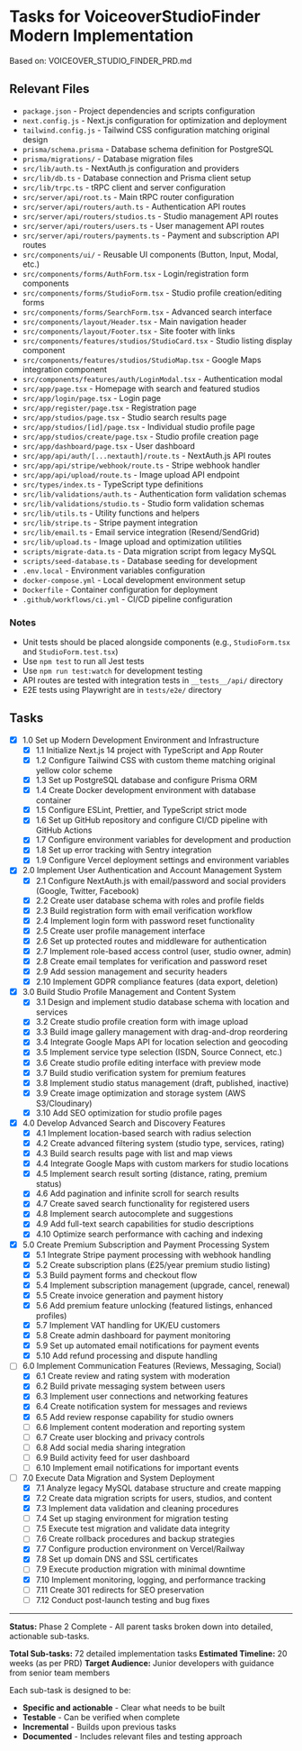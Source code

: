 # Tasks for VoiceoverStudioFinder Modern Implementation

Based on: VOICEOVER_STUDIO_FINDER_PRD.md

## Relevant Files

- `package.json` - Project dependencies and scripts configuration
- `next.config.js` - Next.js configuration for optimization and deployment
- `tailwind.config.js` - Tailwind CSS configuration matching original design
- `prisma/schema.prisma` - Database schema definition for PostgreSQL
- `prisma/migrations/` - Database migration files
- `src/lib/auth.ts` - NextAuth.js configuration and providers
- `src/lib/db.ts` - Database connection and Prisma client setup
- `src/lib/trpc.ts` - tRPC client and server configuration
- `src/server/api/root.ts` - Main tRPC router configuration
- `src/server/api/routers/auth.ts` - Authentication API routes
- `src/server/api/routers/studios.ts` - Studio management API routes
- `src/server/api/routers/users.ts` - User management API routes
- `src/server/api/routers/payments.ts` - Payment and subscription API routes
- `src/components/ui/` - Reusable UI components (Button, Input, Modal, etc.)
- `src/components/forms/AuthForm.tsx` - Login/registration form components
- `src/components/forms/StudioForm.tsx` - Studio profile creation/editing forms
- `src/components/forms/SearchForm.tsx` - Advanced search interface
- `src/components/layout/Header.tsx` - Main navigation header
- `src/components/layout/Footer.tsx` - Site footer with links
- `src/components/features/studios/StudioCard.tsx` - Studio listing display component
- `src/components/features/studios/StudioMap.tsx` - Google Maps integration component
- `src/components/features/auth/LoginModal.tsx` - Authentication modal
- `src/app/page.tsx` - Homepage with search and featured studios
- `src/app/login/page.tsx` - Login page
- `src/app/register/page.tsx` - Registration page
- `src/app/studios/page.tsx` - Studio search results page
- `src/app/studios/[id]/page.tsx` - Individual studio profile page
- `src/app/studios/create/page.tsx` - Studio profile creation page
- `src/app/dashboard/page.tsx` - User dashboard
- `src/app/api/auth/[...nextauth]/route.ts` - NextAuth.js API routes
- `src/app/api/stripe/webhook/route.ts` - Stripe webhook handler
- `src/app/api/upload/route.ts` - Image upload API endpoint
- `src/types/index.ts` - TypeScript type definitions
- `src/lib/validations/auth.ts` - Authentication form validation schemas
- `src/lib/validations/studio.ts` - Studio form validation schemas
- `src/lib/utils.ts` - Utility functions and helpers
- `src/lib/stripe.ts` - Stripe payment integration
- `src/lib/email.ts` - Email service integration (Resend/SendGrid)
- `src/lib/upload.ts` - Image upload and optimization utilities
- `scripts/migrate-data.ts` - Data migration script from legacy MySQL
- `scripts/seed-database.ts` - Database seeding for development
- `.env.local` - Environment variables configuration
- `docker-compose.yml` - Local development environment setup
- `Dockerfile` - Container configuration for deployment
- `.github/workflows/ci.yml` - CI/CD pipeline configuration

### Notes

- Unit tests should be placed alongside components (e.g., `StudioForm.tsx` and `StudioForm.test.tsx`)
- Use `npm test` to run all Jest tests
- Use `npm run test:watch` for development testing
- API routes are tested with integration tests in `__tests__/api/` directory
- E2E tests using Playwright are in `tests/e2e/` directory

## Tasks

- [x] 1.0 Set up Modern Development Environment and Infrastructure
  - [x] 1.1 Initialize Next.js 14 project with TypeScript and App Router
  - [x] 1.2 Configure Tailwind CSS with custom theme matching original yellow color scheme
  - [x] 1.3 Set up PostgreSQL database and configure Prisma ORM
  - [x] 1.4 Create Docker development environment with database container
  - [x] 1.5 Configure ESLint, Prettier, and TypeScript strict mode
  - [x] 1.6 Set up GitHub repository and configure CI/CD pipeline with GitHub Actions
  - [x] 1.7 Configure environment variables for development and production
  - [x] 1.8 Set up error tracking with Sentry integration
  - [x] 1.9 Configure Vercel deployment settings and environment variables

- [x] 2.0 Implement User Authentication and Account Management System
  - [x] 2.1 Configure NextAuth.js with email/password and social providers (Google, Twitter, Facebook)
  - [x] 2.2 Create user database schema with roles and profile fields
  - [x] 2.3 Build registration form with email verification workflow
  - [x] 2.4 Implement login form with password reset functionality
  - [x] 2.5 Create user profile management interface
  - [x] 2.6 Set up protected routes and middleware for authentication
  - [x] 2.7 Implement role-based access control (user, studio owner, admin)
  - [x] 2.8 Create email templates for verification and password reset
  - [x] 2.9 Add session management and security headers
  - [x] 2.10 Implement GDPR compliance features (data export, deletion)

- [x] 3.0 Build Studio Profile Management and Content System
  - [x] 3.1 Design and implement studio database schema with location and services
  - [x] 3.2 Create studio profile creation form with image upload
  - [x] 3.3 Build image gallery management with drag-and-drop reordering
  - [x] 3.4 Integrate Google Maps API for location selection and geocoding
  - [x] 3.5 Implement service type selection (ISDN, Source Connect, etc.)
  - [x] 3.6 Create studio profile editing interface with preview mode
  - [x] 3.7 Build studio verification system for premium features
  - [x] 3.8 Implement studio status management (draft, published, inactive)
  - [x] 3.9 Create image optimization and storage system (AWS S3/Cloudinary)
  - [x] 3.10 Add SEO optimization for studio profile pages

- [x] 4.0 Develop Advanced Search and Discovery Features
  - [x] 4.1 Implement location-based search with radius selection
  - [x] 4.2 Create advanced filtering system (studio type, services, rating)
  - [x] 4.3 Build search results page with list and map views
  - [x] 4.4 Integrate Google Maps with custom markers for studio locations
  - [x] 4.5 Implement search result sorting (distance, rating, premium status)
  - [x] 4.6 Add pagination and infinite scroll for search results
  - [x] 4.7 Create saved search functionality for registered users
  - [x] 4.8 Implement search autocomplete and suggestions
  - [x] 4.9 Add full-text search capabilities for studio descriptions
  - [x] 4.10 Optimize search performance with caching and indexing

- [x] 5.0 Create Premium Subscription and Payment Processing System
  - [x] 5.1 Integrate Stripe payment processing with webhook handling
  - [x] 5.2 Create subscription plans (£25/year premium studio listing)
  - [x] 5.3 Build payment forms and checkout flow
  - [x] 5.4 Implement subscription management (upgrade, cancel, renewal)
  - [x] 5.5 Create invoice generation and payment history
  - [x] 5.6 Add premium feature unlocking (featured listings, enhanced profiles)
  - [x] 5.7 Implement VAT handling for UK/EU customers
  - [x] 5.8 Create admin dashboard for payment monitoring
  - [x] 5.9 Set up automated email notifications for payment events
  - [x] 5.10 Add refund processing and dispute handling

- [ ] 6.0 Implement Communication Features (Reviews, Messaging, Social)
  - [x] 6.1 Create review and rating system with moderation
  - [x] 6.2 Build private messaging system between users
  - [x] 6.3 Implement user connections and networking features
  - [x] 6.4 Create notification system for messages and reviews
  - [x] 6.5 Add review response capability for studio owners
  - [ ] 6.6 Implement content moderation and reporting system
  - [ ] 6.7 Create user blocking and privacy controls
  - [ ] 6.8 Add social media sharing integration
  - [ ] 6.9 Build activity feed for user dashboard
  - [ ] 6.10 Implement email notifications for important events

- [ ] 7.0 Execute Data Migration and System Deployment
  - [x] 7.1 Analyze legacy MySQL database structure and create mapping
  - [x] 7.2 Create data migration scripts for users, studios, and content
  - [x] 7.3 Implement data validation and cleaning procedures
  - [ ] 7.4 Set up staging environment for migration testing
  - [ ] 7.5 Execute test migration and validate data integrity
  - [ ] 7.6 Create rollback procedures and backup strategies
  - [x] 7.7 Configure production environment on Vercel/Railway
  - [x] 7.8 Set up domain DNS and SSL certificates
  - [ ] 7.9 Execute production migration with minimal downtime
  - [x] 7.10 Implement monitoring, logging, and performance tracking
  - [ ] 7.11 Create 301 redirects for SEO preservation
  - [ ] 7.12 Conduct post-launch testing and bug fixes

---

**Status:** Phase 2 Complete - All parent tasks broken down into detailed, actionable sub-tasks.

**Total Sub-tasks:** 72 detailed implementation tasks
**Estimated Timeline:** 20 weeks (as per PRD)
**Target Audience:** Junior developers with guidance from senior team members

Each sub-task is designed to be:

- **Specific and actionable** - Clear what needs to be built
- **Testable** - Can be verified when complete
- **Incremental** - Builds upon previous tasks
- **Documented** - Includes relevant files and testing approach

